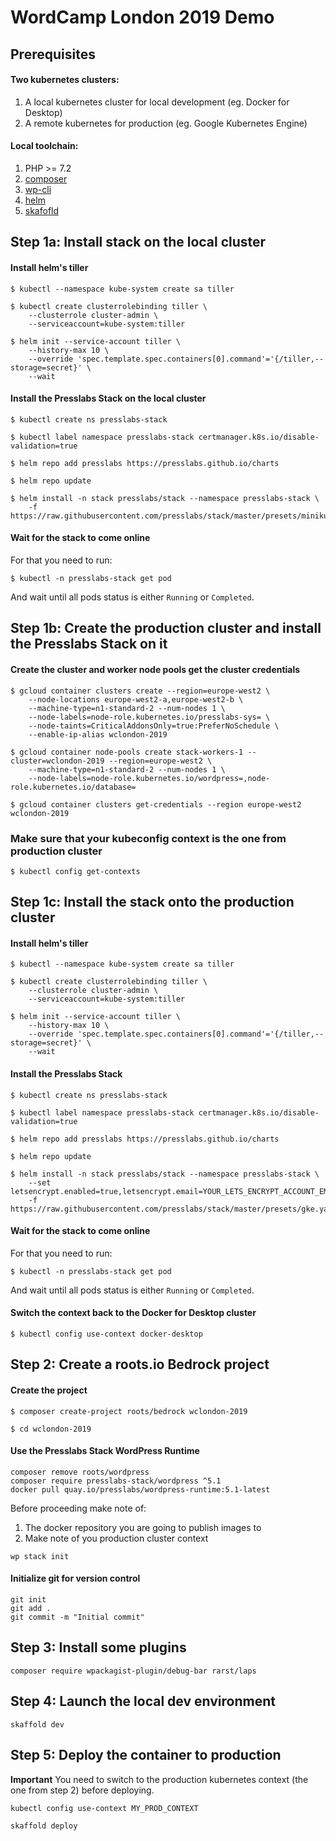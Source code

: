 # WordCamp London 2019 Demo

## Prerequisites

#### Two kubernetes clusters:
1. A local kubernetes cluster for local development (eg. Docker for Desktop)
2. A remote kubernetes for production (eg. Google Kubernetes Engine)

#### Local toolchain:
1. PHP >= 7.2
2. [composer](https://getcomposer.org)
3. [wp-cli](https://wp-cli.org)
4. [helm](https://helm.sh)
5. [skafofld](https://skaffold.dev)

## Step 1a: Install stack on the local cluster

#### Install helm's tiller
```console
$ kubectl --namespace kube-system create sa tiller

$ kubectl create clusterrolebinding tiller \
    --clusterrole cluster-admin \
    --serviceaccount=kube-system:tiller

$ helm init --service-account tiller \
    --history-max 10 \
    --override 'spec.template.spec.containers[0].command'='{/tiller,--storage=secret}' \
    --wait
```

#### Install the Presslabs Stack on the local cluster
```console
$ kubectl create ns presslabs-stack

$ kubectl label namespace presslabs-stack certmanager.k8s.io/disable-validation=true

$ helm repo add presslabs https://presslabs.github.io/charts

$ helm repo update

$ helm install -n stack presslabs/stack --namespace presslabs-stack \
    -f https://raw.githubusercontent.com/presslabs/stack/master/presets/minikube.yaml
```

#### Wait for the stack to come online
For that you need to run:

```
$ kubectl -n presslabs-stack get pod
```

And wait until all pods status is either `Running` or `Completed`.

## Step 1b: Create the production cluster and install the Presslabs Stack on it

#### Create the cluster and worker node pools get the cluster credentials
```console
$ gcloud container clusters create --region=europe-west2 \
    --node-locations europe-west2-a,europe-west2-b \
    --machine-type=n1-standard-2 --num-nodes 1 \
    --node-labels=node-role.kubernetes.io/presslabs-sys= \
    --node-taints=CriticalAddonsOnly=true:PreferNoSchedule \
    --enable-ip-alias wclondon-2019

$ gcloud container node-pools create stack-workers-1 --cluster=wclondon-2019 --region=europe-west2 \
    --machine-type=n1-standard-2 --num-nodes 1 \
    --node-labels=node-role.kubernetes.io/wordpress=,node-role.kubernetes.io/database=

$ gcloud container clusters get-credentials --region europe-west2 wclondon-2019
```

### Make sure that your kubeconfig context is the one from production cluster
```console
$ kubectl config get-contexts
```

## Step 1c: Install the stack onto the production cluster
#### Install helm's tiller
```console
$ kubectl --namespace kube-system create sa tiller

$ kubectl create clusterrolebinding tiller \
    --clusterrole cluster-admin \
    --serviceaccount=kube-system:tiller

$ helm init --service-account tiller \
    --history-max 10 \
    --override 'spec.template.spec.containers[0].command'='{/tiller,--storage=secret}' \
    --wait
```

#### Install the Presslabs Stack
```console
$ kubectl create ns presslabs-stack

$ kubectl label namespace presslabs-stack certmanager.k8s.io/disable-validation=true

$ helm repo add presslabs https://presslabs.github.io/charts

$ helm repo update

$ helm install -n stack presslabs/stack --namespace presslabs-stack \
    --set letsencrypt.enabled=true,letsencrypt.email=YOUR_LETS_ENCRYPT_ACCOUNT_EMAIL
    -f https://raw.githubusercontent.com/presslabs/stack/master/presets/gke.yaml
```

#### Wait for the stack to come online
For that you need to run:

```
$ kubectl -n presslabs-stack get pod
```

And wait until all pods status is either `Running` or `Completed`.

#### Switch the context back to the Docker for Desktop cluster
```console
$ kubectl config use-context docker-desktop
```

## Step 2: Create a roots.io Bedrock project

#### Create the project
```console
$ composer create-project roots/bedrock wclondon-2019

$ cd wclondon-2019
```

#### Use the Presslabs Stack WordPress Runtime
```console
composer remove roots/wordpress
composer require presslabs-stack/wordpress ^5.1
docker pull quay.io/presslabs/wordpress-runtime:5.1-latest
```

Before proceeding make note of:
1. The docker repository you are going to publish images to
2. Make note of you production cluster context

``` Console
wp stack init
```

#### Initialize git for version control
```console
git init
git add .
git commit -m "Initial commit"
```

## Step 3: Install some plugins
```console
composer require wpackagist-plugin/debug-bar rarst/laps
```

## Step 4: Launch the local dev environment
```console
skaffold dev
```

## Step 5: Deploy the container to production

**Important** You need to switch to the production kubernetes context (the one
from step 2) before deploying.


```console
kubectl config use-context MY_PROD_CONTEXT

skaffold deploy
```

